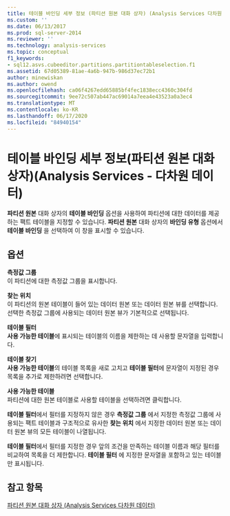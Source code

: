 ```yaml
---
title: 테이블 바인딩 세부 정보 (파티션 원본 대화 상자) (Analysis Services 다차원 데이터) | Microsoft Docs
ms.custom: ''
ms.date: 06/13/2017
ms.prod: sql-server-2014
ms.reviewer: ''
ms.technology: analysis-services
ms.topic: conceptual
f1_keywords:
- sql12.asvs.cubeeditor.partitions.partitiontableselection.f1
ms.assetid: 67d05389-81ae-4a6b-947b-986d37ec72b1
author: minewiskan
ms.author: owend
ms.openlocfilehash: ca06f4267edd65885bf4fec1838ecc4360c304fd
ms.sourcegitcommit: 9ee72c507ab447ac69014a7eea4e43523a0a3ec4
ms.translationtype: MT
ms.contentlocale: ko-KR
ms.lasthandoff: 06/17/2020
ms.locfileid: "84940154"
---
```

# <a name="table-binding-detail-partition-source-dialog-box-analysis-services---multidimensional-data"></a>테이블 바인딩 세부 정보(파티션 원본 대화 상자)(Analysis Services - 다차원 데이터)
  **파티션 원본** 대화 상자의 **테이블 바인딩** 옵션을 사용하여 파티션에 대한 데이터를 제공하는 팩트 테이블을 지정할 수 있습니다. **파티션 원본** 대화 상자의 **바인딩 유형** 옵션에서 **테이블 바인딩** 을 선택하여 이 창을 표시할 수 있습니다.  
  
## <a name="options"></a>옵션  
 **측정값 그룹**  
 이 파티션에 대한 측정값 그룹을 표시합니다.  
  
 **찾는 위치**  
 이 파티션의 원본 테이블이 들어 있는 데이터 원본 또는 데이터 원본 뷰를 선택합니다. 선택한 측정값 그룹에 사용되는 데이터 원본 뷰가 기본적으로 선택됩니다.  
  
 **테이블 필터**  
 **사용 가능한 테이블**에 표시되는 테이블의 이름을 제한하는 데 사용할 문자열을 입력합니다.  
  
 **테이블 찾기**  
 **사용 가능한 테이블**의 테이블 목록을 새로 고치고 **테이블 필터**에 문자열이 지정된 경우 목록을 추가로 제한하려면 선택합니다.  
  
 **사용 가능한 테이블**  
 파티션에 대한 원본 테이블로 사용할 테이블을 선택하려면 클릭합니다.  
  
 **테이블 필터**에서 필터를 지정하지 않은 경우 **측정값 그룹** 에서 지정한 측정값 그룹에 사용되는 팩트 테이블과 구조적으로 유사한 **찾는 위치** 에서 지정한 데이터 원본 또는 데이터 원본 뷰의 모든 테이블이 나열됩니다.  
  
 **테이블 필터**에서 필터를 지정한 경우 앞의 조건을 만족하는 테이블 이름과 해당 필터를 비교하여 목록을 더 제한합니다. **테이블 필터** 에 지정한 문자열을 포함하고 있는 테이블만 표시됩니다.  
  
## <a name="see-also"></a>참고 항목  
 [파티션 원본 대화 상자 &#40;Analysis Services 다차원 데이터&#41;](partition-source-dialog-box-analysis-services-multidimensional-data.md)  
  
  
